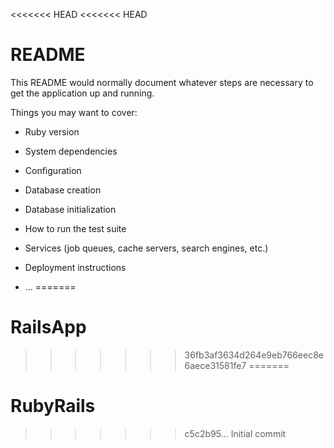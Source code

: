 <<<<<<< HEAD
<<<<<<< HEAD
# README

This README would normally document whatever steps are necessary to get the
application up and running.

Things you may want to cover:

* Ruby version

* System dependencies

* Configuration

* Database creation

* Database initialization

* How to run the test suite

* Services (job queues, cache servers, search engines, etc.)

* Deployment instructions

* ...
=======
# RailsApp
>>>>>>> 36fb3af3634d264e9eb766eec8e6aece31581fe7
=======
# RubyRails
>>>>>>> c5c2b95... Initial commit
